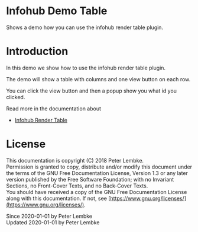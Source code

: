 # Infohub Demo Table
Shows a demo how you can use the infohub render table plugin.  

# Introduction
In this demo we show how to use the infohub render table plugin.  

The demo will show a table with columns and one view button on each row.

You can click the view button and then a popup show you what id you clicked.

Read more in the documentation about  
- [Infohub Render Table](plugin,infohub_render_table)

# License
This documentation is copyright (C) 2018 Peter Lembke.  
Permission is granted to copy, distribute and/or modify this document under the terms of the GNU Free Documentation License, Version 1.3 or any later version published by the Free Software Foundation; with no Invariant Sections, no Front-Cover Texts, and no Back-Cover Texts.  
You should have received a copy of the GNU Free Documentation License along with this documentation. If not, see [https://www.gnu.org/licenses/](https://www.gnu.org/licenses/).  

Since 2020-01-01 by Peter Lembke  
Updated 2020-01-01 by Peter Lembke  
